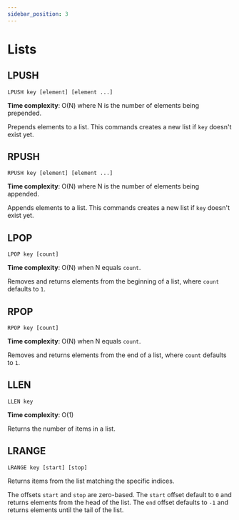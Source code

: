 ```yaml
---
sidebar_position: 3
---
```


# Lists

## LPUSH

```text title="syntax"
LPUSH key [element] [element ...]
```

**Time complexity**: O(N) where N is the number of elements being prepended.

Prepends elements to a list. This commands creates a new list if `key` doesn't exist yet.

## RPUSH

```text title="syntax"
RPUSH key [element] [element ...]
```

**Time complexity**: O(N) where N is the number of elements being appended.

Appends elements to a list. This commands creates a new list if `key` doesn't exist yet.

## LPOP

```text title="syntax"
LPOP key [count]
```

**Time complexity**: O(N) when N equals `count`.

Removes and returns elements from the beginning of a list, where `count` defaults to `1`.

## RPOP

```text title="syntax"
RPOP key [count]
```

**Time complexity**: O(N) when N equals `count`.

Removes and returns elements from the end of a list, where `count` defaults to `1`.

## LLEN

```text title="syntax"
LLEN key
```

**Time complexity**: O(1)

Returns the number of items in a list.

## LRANGE

```text title="syntax
LRANGE key [start] [stop]
```

Returns items from the list matching the specific indices.

The offsets `start` and `stop` are zero-based. The `start`
offset default to `0` and returns elements from the head of the list. The `end` offset defaults to `-1` and
returns elements until the tail of the list.

